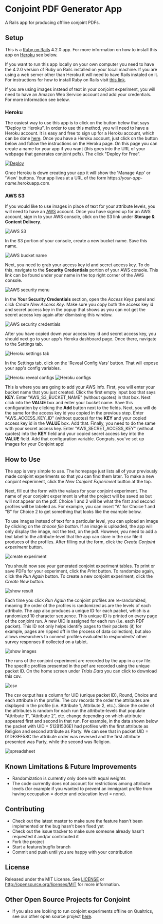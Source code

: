# Conjoint PDF Generator App

A Rails app for producing offline conjoint PDFs.

## Setup

This is a <a href="http://rubyonrails.org/" target="_blank">Ruby on Rails</a> 4.2.0 app. For more information on how to install this app on <a href="http://heroku.com/" target="_blank">Heroku</a> see below.

If you want to run this app locally on your own computer you need to have the 4.2.0 version of Ruby on Rails installed on your local machine. If you are using a web server other than Heroku it will need to have Rails instaled on it. For instructions for how to install Ruby on Rails visit <a href="http://installrails.com/" target="_blank">this link</a>.

If you are using images instead of text in your conjoint experiment, you will need to have an Amazon Web Service account and add your credentials. For more information see below.

### Heroku

The easiest way to use this app is to click on the button below that says "Deploy to Heroku". In order to use this method, you will need to have a Heroku account. It is easy and free to sign up for a Heroku account, which can be done <a href="https://signup.heroku.com/?c=70130000001x9jFAAQ" target="_blank">here</a>. Once you have a Heroku account, just click on the button below and follow the instructions on the Heroku page. On this page you can create a name for your app if you want (this goes into the URL of your webpage that generates conjoint pdfs). The click "Deploy for Free".

<a href="https://heroku.com/deploy" target="_blank">
  <img src="https://www.herokucdn.com/deploy/button.svg" alt="Deploy">
</a>

Once Heroku is down creating your app it will show the 'Manage App' or 'View' buttons. Your app lives at a URL of the form https://*your-app-name*.herokuapp.com.

### AWS S3

If you would like to use images in place of text for your attribute levels, you will need to have an <a href="http://aws.amazon.com" target="_blank">AWS</a> account. Once you have signed up for an AWS account, sign in to your AWS console, click on the S3 link under **Storage & Content Delivery**.

![AWS S3](public/screenshots/aws_s3.png)

In the S3 portion of your console, create a new bucket name. Save this name.

![AWS bucket name](public/screenshots/create_bucket.png)

Next, you need to grab your access key id and secret access key. To do this, navigate to the **Security Credentials** portion of your AWS console. This link can be found under your name in the top right corner of the AWS console.

![AWS security menu](public/screenshots/security_menu.png)

In the **Your Security Credentials** section, open the *Access Keys* panel and click *Create New Access Key*. Make sure you copy both the access key id and secret access key in the popup that shows as you can not get the secret access key again after dismissing this window.

![AWS security credentials](public/screenshots/security_credentials.png)

After you have copied down your access key id and secret access key, you should next go to your app's Heroku dashboard page. Once there, navigate to the Settings tab.

![Heroku settings tab](public/screenshots/heroku-settings-tab.png)

In the Settings tab, click on the 'Reveal Config Vars' button. That will expose your app's config variables.

![Heroku reveal configs](public/screenshots/heroku-reveal-configs.png)
![Heroku configs](public/screenshots/heroku-key-value-fields.png)

This is where you are going to add your AWS info. First, you will enter your bucket name that you just created. Click the first empty input box that says **KEY**. Enter "AWS_S3_BUCKET_NAME" (without quotes) in that box. Next click into the **VALUE** box and enter your bucket name. Save this configuration by clicking the **Add** button next to the fields. Next, you will do the same for the access key id you copied in the previous step. Enter "AWS_ACCESS_KEY_ID" (without quotes) for the **KEY** and your copied access key id in the **VALUE** box. Add that. Finally, you need to do the same with your secret access key. Enter "AWS_SECRET_ACCESS_KEY" (without quotes) into the **KEY** field and your copied secret access key into the **VALUE** field. Add that configuration variable. Congrats, you've set up images for your Conjoint app!

## How to Use

The app is very simple to use. The homepage just lists all of your previously made conjoint experiments so that you can find them later. To make a new conjoint experiment, click the *New Conjoint Experiment* button at the top.

Next, fill out the form with the values for your conjoint experiment. The name of your conjoint experiment is what the project will be saved as but will not appear on the pdf. Choice 1 and 2 will be what the first and second profiles will be labeled as. For example, you can insert "A" for Choice 1 and "B" for Choice 2 to get something that looks like the example below.

To use images instead of text for a particular level, you can upload an image by clicking on the *choose file button*. If an image is uploaded, the app will only display the image, not the text, on the pdf. However, you need to add a text label to the attribute-level that the app can store in the csv file it produces of the profiles. After filling out the form, click the *Create Conjoint experiment* button.

![create experiment](public/screenshots/create_experiment.png)

You should now see your generated conjoint experiment tables. To print or save PDFs for your experiment, click the *Print* button. To randomize again, click the *Run Again* button. To create a new conjoint experiment, click the *Create New* button.

![show result](public/screenshots/show_results.png)

Each time you click *Run Again* the conjoint profiles are re-randomized, meaning the order of the profiles is randomized as are the levels of each attribute. The app also produces a unique ID for each packet, which is a randomized 10 character sequence. This unique ID is printed on every page of the conjoint run. A new UID is assigned for each run (i.e. each PDF packet). This ID not only helps identify pages to their packets (if, for example, pages are ripped off in the process of data collection), but also allows researchers to connect profiles evaluated to respondents’ other survey responses if collected on a tablet.

![show images](public/screenshots/with_uid.png)

The runs of the conjoint experiment are recorded by the app in a csv file. The specific profiles presented in the pdf are recorded using the unique packet ID.  On the home screen under *Trials Data* you can click to download this csv.

![csv](public/screenshots/csv.png)

The csv output has a column for UID (unique packet ID), Round, Choice and each attribute in the profile. The csv records the order the attributes are displayed in the profile (i.e. Attribute 1, Attribute 2, etc.). Since the order of the attributes is random for each run the attribute-levels that populate "Attribute 1", "Attribute 2", etc. change depending on which attribute appeared first and second in that run. For example, in the data shown below the packet with UID = 512B1536E1 had profiles with the first attribute as Religion and second attribute as Party. We can see that in packet UID = 01DE3FE58C the attribute order was reversed and the first attribute presented was Party, while the second was Religion.

![spreadsheet](public/screenshots/spreadsheet.png)

## Known Limitations & Future Improvements

* Randomization is currently only done with equal weights
* The code currently does not account for restrictions among attribute levels (for example if you wanted to prevent an immigrant profile from having occupation = doctor and education level = none).

## Contributing

* Check out the latest master to make sure the feature hasn't been implemented or the bug hasn't been fixed yet
* Check out the issue tracker to make sure someone already hasn't requested it and/or contributed it
* Fork the project
* Start a feature/bugfix branch
* Commit and push until you are happy with your contribution

## License

Released under the MIT License. See [LICENSE](LICENSE) or http://opensource.org/licenses/MIT for more information.

## Other Open Source Projects for Conjoint

* If you also are looking to run conjoint experiments offline on Qualtrics, see our other open source project <a href="https://github.com/acmeyer/Conjoint-for-Qualtrics-Offline" target="_blank">here</a>.
